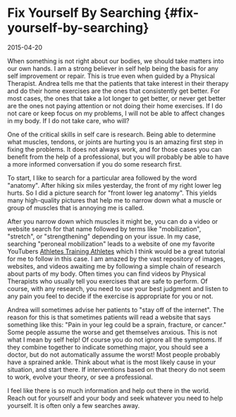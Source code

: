 # Fix Yourself By Searching {#fix-yourself-by-searching}

2015-04-20

When something is not right about our bodies, we should take matters
into our own hands. I am a strong believer in self help being the
basis for any self improvement or repair. This is true even when
guided by a Physical Therapist. Andrea tells me that the patients that
take interest in their therapy and do their home exercises are the
ones that consistently get better. For most cases, the ones that take
a lot longer to get better, or never get better are the ones not
paying attention or not doing their home exercises. If I do not care
or keep focus on my problems, I will not be able to affect changes in
my body. If I do not take care, who will?

One of the critical skills in self care is research. Being able to
determine what muscles, tendons, or joints are hurting you is an
amazing first step in fixing the problems. It does not always work,
and for those cases you can benefit from the help of a professional,
but you will probably be able to have a more informed conversation if
you do some research first.

To start, I like to search for a particular area followed by the word
"anatomy". After hiking six miles yesterday, the front of my right
lower leg hurts. So I did a picture search for "front lower leg
anatomy". This yields many high-quality pictures that help me to
narrow down what a muscle or group of muscles that is annoying me is
called.

After you narrow down which muscles it might be, you can do a video or
website search for that name followed by terms like "mobilization",
"stretch", or "strengthening" depending on your issue.  In my case,
searching "peroneal mobilization" leads to a website of one my
favorite YouTubers
[Athletes Training Athletes](http://www.athletestreatingathletes.com/mobilization-techniques/peronealshin-mobilizations/)
which I think would be a great tutorial for me to follow in this
case. I am amazed by the vast repository of images, websites, and
videos awaiting me by following a simple chain of research about parts
of my body. Often times you can find videos by Physical Therapists who
usually tell you exercises that are safe to perform. Of course, with
any research, you need to use your best judgment and listen to any
pain you feel to decide if the exercise is appropriate for you or not.

Andrea will sometimes advise her patients to "stay off of the
internet". The reason for this is that sometimes patients will read a
website that says something like this: "Pain in your leg could be a
sprain, fracture, or cancer." Some people assume the worse and get
themselves anxious. This is not what I mean by self help! Of course
you do not ignore all the symptoms. If they combine together to
indicate something major, you should see a doctor, but do not
automatically assume the worst! Most people probably have a sprained
ankle. Think about what is the most likely cause in your situation,
and start there. If interventions based on that theory do not seem to
work, evolve your theory, or see a professional.

I feel like there is so much information and help out there in the
world. Reach out for yourself and your body and seek whatever you need
to help yourself. It is often only a few searches away.
